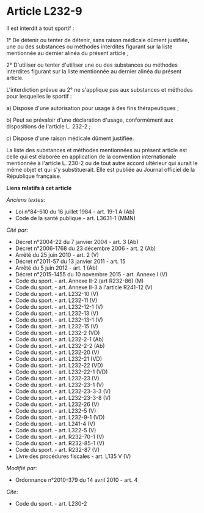 # Article L232-9

Il est interdit à tout sportif : 

1° De détenir ou tenter de détenir, sans raison médicale dûment justifiée, une ou des substances ou méthodes interdites
figurant sur la liste mentionnée au dernier alinéa du présent article ; 

2° D'utiliser ou tenter d'utiliser une ou des substances ou méthodes interdites figurant sur la liste mentionnée au dernier
alinéa du présent article.

L'interdiction prévue au 2° ne s'applique pas aux substances et méthodes pour lesquelles le sportif : 

a) Dispose d'une autorisation pour usage à des fins thérapeutiques ; 

b) Peut se prévaloir d'une déclaration d'usage, conformément aux dispositions de l'article L. 232-2 ; 

c) Dispose d'une raison médicale dûment justifiée. 

La liste des substances et méthodes mentionnées au présent article est celle qui est élaborée en application de la convention
internationale mentionnée à l'article L. 230-2 ou de tout autre accord ultérieur qui aurait le même objet et qui s'y
substituerait. Elle est publiée au Journal officiel de la République française.

**Liens relatifs à cet article**

_Anciens textes_:

  - Loi n°84-610 du 16 juillet 1984 - art. 19-1 A (Ab)
  - Code de la santé publique - art. L3631-1 (MMN)

_Cité par_:

  - Décret n°2004-22 du 7 janvier 2004 - art. 3 (Ab)
  - Décret n°2006-1768 du 23 décembre 2006 - art. 2 (Ab)
  - Arrêté du 25 juin 2010 - art. 2 (V)
  - Décret n°2011-57 du 13 janvier 2011 - art. 15
  - Arrêté du 5 juin 2012 - art. 1 (Ab)
  - Décret n°2015-1455 du 10 novembre 2015 - art. Annexe I (V)
  - Code du sport. - art. Annexe II-2 (art R232-86) (M)
  - Code du sport. - art. Annexe II-3 à l'article R241-12 (V)
  - Code du sport. - art. L232-10 (V)
  - Code du sport. - art. L232-11 (V)
  - Code du sport. - art. L232-12-1 (V)
  - Code du sport. - art. L232-13 (V)
  - Code du sport. - art. L232-13-1 (V)
  - Code du sport. - art. L232-15 (V)
  - Code du sport. - art. L232-2 (VD)
  - Code du sport. - art. L232-2-1 (Ab)
  - Code du sport. - art. L232-2-2 (Ab)
  - Code du sport. - art. L232-20 (V)
  - Code du sport. - art. L232-21 (VD)
  - Code du sport. - art. L232-22 (VD)
  - Code du sport. - art. L232-22-1 (VD)
  - Code du sport. - art. L232-23 (V)
  - Code du sport. - art. L232-23-1 (V)
  - Code du sport. - art. L232-23-3-3 (V)
  - Code du sport. - art. L232-23-3-8 (V)
  - Code du sport. - art. L232-26 (V)
  - Code du sport. - art. L232-5 (V)
  - Code du sport. - art. L232-9-1 (VD)
  - Code du sport. - art. L241-4 (V)
  - Code du sport. - art. L322-5 (V)
  - Code du sport. - art. R232-70-1 (V)
  - Code du sport. - art. R232-85-1 (V)
  - Code du sport. - art. R232-87 (V)
  - Livre des procédures fiscales - art. L135 V (V)

_Modifié par_:

  - Ordonnance n°2010-379 du 14 avril 2010 - art. 4

_Cite_:

  - Code du sport. - art. L230-2
